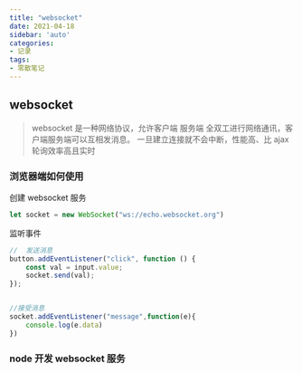 ```yaml
---
title: "websocket"
date: 2021-04-18
sidebar: 'auto'
categories:
- 记录
tags:
- 零散笔记
---
```



## websocket
 > websocket 是一种网络协议，允许客户端 服务端 全双工进行网络通讯，客户端服务端可以互相发消息。
一旦建立连接就不会中断，性能高、比 ajax 轮询效率高且实时
<!-- more -->
### 浏览器端如何使用

创建 websocket 服务

``` js
let socket = new WebSocket("ws://echo.websocket.org")
```
监听事件

```js
//  发送消息
button.addEventListener("click", function () {
    const val = input.value;
    socket.send(val);
});


//接受消息
socket.addEventListener("message",function(e){
    console.log(e.data)
})
```

### node 开发 websocket 服务